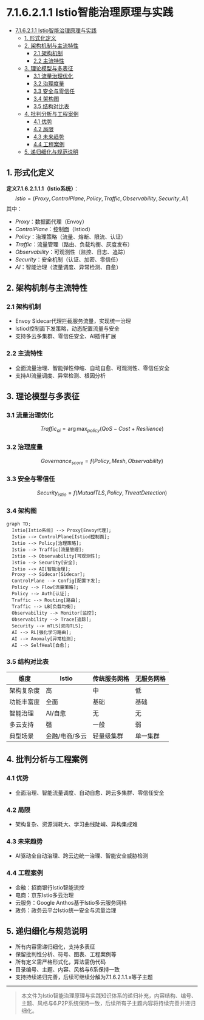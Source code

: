 # 7.1.6.2.1.1 Istio智能治理原理与实践


<!-- TOC START -->

- [7.1.6.2.1.1 Istio智能治理原理与实践](#716211-istio智能治理原理与实践)
  - [1. 形式化定义](#1-形式化定义)
  - [2. 架构机制与主流特性](#2-架构机制与主流特性)
    - [2.1 架构机制](#21-架构机制)
    - [2.2 主流特性](#22-主流特性)
  - [3. 理论模型与多表征](#3-理论模型与多表征)
    - [3.1 流量治理优化](#31-流量治理优化)
    - [3.2 治理度量](#32-治理度量)
    - [3.3 安全与零信任](#33-安全与零信任)
    - [3.4 架构图](#34-架构图)
    - [3.5 结构对比表](#35-结构对比表)
  - [4. 批判分析与工程案例](#4-批判分析与工程案例)
    - [4.1 优势](#41-优势)
    - [4.2 局限](#42-局限)
    - [4.3 未来趋势](#43-未来趋势)
    - [4.4 工程案例](#44-工程案例)
  - [5. 递归细化与规范说明](#5-递归细化与规范说明)

<!-- TOC END -->

## 1. 形式化定义

**定义7.1.6.2.1.1.1（Istio系统）**：
$$
Istio = (Proxy, ControlPlane, Policy, Traffic, Observability, Security, AI)
$$
其中：

- $Proxy$：数据面代理（Envoy）
- $ControlPlane$：控制面（Istiod）
- $Policy$：治理策略（流量、熔断、限流、认证）
- $Traffic$：流量管理（路由、负载均衡、灰度发布）
- $Observability$：可观测性（监控、日志、追踪）
- $Security$：安全机制（认证、加密、零信任）
- $AI$：智能治理（流量调度、异常检测、自愈）

## 2. 架构机制与主流特性

### 2.1 架构机制

- Envoy Sidecar代理拦截服务流量，实现统一治理
- Istiod控制面下发策略，动态配置流量与安全
- 支持多云多集群、零信任安全、AI插件扩展

### 2.2 主流特性

- 全面流量治理、智能弹性伸缩、自动自愈、可观测性、零信任安全
- 支持AI流量调度、异常检测、根因分析

## 3. 理论模型与多表征

### 3.1 流量治理优化

  $$Traffic_{ai} = \arg\max_{policy} (QoS - Cost + Resilience)$$

### 3.2 治理度量

  $$Governance_{score} = f(Policy, Mesh, Observability)$$

### 3.3 安全与零信任

  $$Security_{istio} = f(MutualTLS, Policy, ThreatDetection)$$

### 3.4 架构图

```mermaid
graph TD;
  Istio[Istio系统] --> Proxy[Envoy代理];
  Istio --> ControlPlane[Istiod控制面];
  Istio --> Policy[治理策略];
  Istio --> Traffic[流量管理];
  Istio --> Observability[可观测性];
  Istio --> Security[安全];
  Istio --> AI[智能治理];
  Proxy --> Sidecar[Sidecar];
  ControlPlane --> Config[配置下发];
  Policy --> Flow[流量策略];
  Policy --> Auth[认证];
  Traffic --> Routing[路由];
  Traffic --> LB[负载均衡];
  Observability --> Monitor[监控];
  Observability --> Trace[追踪];
  Security --> mTLS[双向TLS];
  AI --> RL[强化学习路由];
  AI --> Anomaly[异常检测];
  AI --> SelfHeal[自愈];
```

### 3.5 结构对比表

| 维度 | Istio | 传统服务网格 | 无服务网格 |
|------|-------|--------------|------------|
| 架构复杂度 | 高 | 中 | 低 |
| 功能丰富度 | 全面 | 基础 | 基础 |
| 智能治理 | AI/自愈 | 无 | 无 |
| 多云支持 | 强 | 一般 | 弱 |
| 典型场景 | 金融/电商/多云 | 轻量级集群 | 单一集群 |

## 4. 批判分析与工程案例

### 4.1 优势

- 全面治理、智能流量调度、自动自愈、跨云多集群、零信任安全

### 4.2 局限

- 架构复杂、资源消耗大、学习曲线陡峭、异构集成难

### 4.3 未来趋势

- AI驱动全自动治理、跨云边统一治理、智能安全威胁检测

### 4.4 工程案例

- 金融：招商银行Istio智能流控
- 电商：京东Istio多云治理
- 云服务：Google Anthos基于Istio多云服务网格
- 政务：政务云平台Istio统一安全与流量治理

## 5. 递归细化与规范说明

- 所有内容需递归细化，支持多表征
- 保留批判性分析、符号、图表、工程案例等
- 所有定义需严格形式化，算法需伪代码
- 目录编号、主题、内容、风格与6系保持一致
- 支持持续递归完善，后续可继续分解为7.1.6.2.1.1.x等子主题

---
> 本文件为Istio智能治理原理与实践知识体系的递归补充，内容结构、编号、主题、风格与6.P2P系统保持一致，后续所有子主题内容将持续完善并递归细化。
